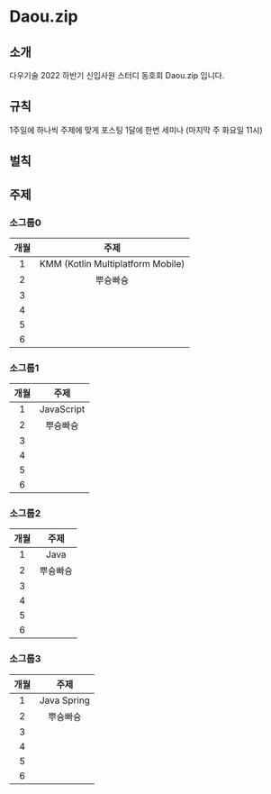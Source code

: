 # Daou.zip

## 소개
다우기술 2022 하반기 신입사원 스터디 동호회 Daou.zip 입니다.

## 규칙
1주일에 하나씩 주제에 맞게 포스팅
1달에 한번 세미나 (마지막 주 화요일 11시)

## 벌칙



## 주제
### 소그룹0

|개월|주제|
|:---:|:---:|
|1|KMM (Kotlin Multiplatform Mobile)|
|2|뿌슝빠슝|
|3||
|4||
|5||
|6||

### 소그룹1
|개월|주제|
|:---:|:---:|
|1|JavaScript|
|2|뿌슝빠슝|
|3||
|4||
|5||
|6||

### 소그룹2
|개월|주제|
|:---:|:---:|
|1|Java|
|2|뿌슝빠슝|
|3||
|4||
|5||
|6||

### 소그룹3
|개월|주제|
|:---:|:---:|
|1|Java Spring|
|2|뿌슝빠슝|
|3||
|4||
|5||
|6||

